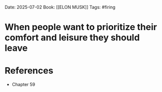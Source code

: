 Date: 2025-07-02
Book: [[ELON MUSK]]
Tags: #firing
# When people want to prioritize their comfort and leisure they should leave


# References
- Chapter 59